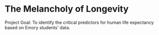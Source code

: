 # The Melancholy of Longevity

Project Goal: To identify the critical predictors for human life expectancy based on Emory students' data.
